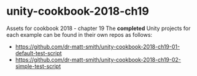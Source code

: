 # unity-cookbook-2018-ch19
Assets for cookbook 2018 - chapter 19
The **completed** Unity projects for each example can be found in their own repos as follows:

- https://github.com/dr-matt-smith/unity-cookbook-2018-ch19-01-default-test-script
- https://github.com/dr-matt-smith/unity-cookbook-2018-ch19-02-simple-test-script
